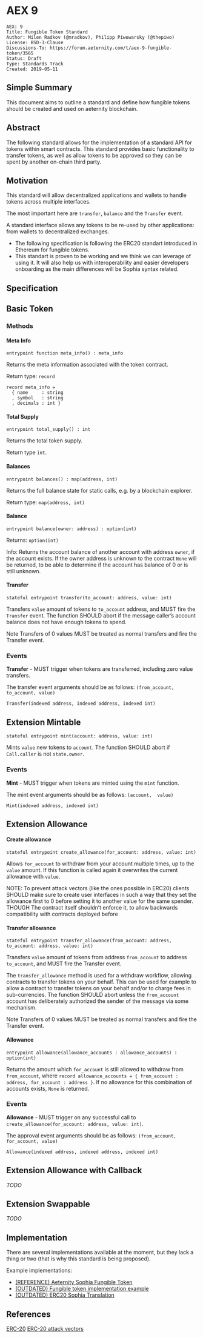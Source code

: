 # AEX 9

```
AEX: 9
Title: Fungible Token Standard
Author: Milen Radkov (@mradkov), Philipp Piwowarsky (@thepiwo)
License: BSD-3-Clause
Discussions-To: https://forum.aeternity.com/t/aex-9-fungible-token/3565
Status: Draft
Type: Standards Track
Created: 2019-05-11
```

## Simple Summary

This document aims to outline a standard and define how fungible tokens should be created and used on aeternity blockchain.

## Abstract

The following standard allows for the implementation of a standard API for tokens within smart contracts. This standard provides basic functionality to transfer tokens, as well as allow tokens to be approved so they can be spent by another on-chain third party.


## Motivation

This standard will allow decentralized applications and wallets to handle tokens across multiple interfaces.

The most important here are `transfer`, `balance` and the `Transfer` event.

A standard interface allows any tokens to be re-used by other applications: from wallets to decentralized exchanges.

- The following specification is following the ERC20 standart introduced in Ethereum for fungible tokens.
- This standart is proven to be working and we think we can leverage of using it. It will also help us with interoperability and easier developers onboarding as the main differences will be Sophia syntax related.

## Specification

## Basic Token
### Methods

#### Meta Info

```
entrypoint function meta_info() : meta_info
```

Returns the meta information associated with the token contract.

Return type: `record`

```
record meta_info =
  { name     : string
  , symbol   : string
  , decimals : int }
```

#### Total Supply

```
entrypoint total_supply() : int
```

Returns the total token supply.

Return type `int`.

#### Balances

```
entrypoint balances() : map(address, int)
```

Returns the full balance state for static calls, e.g. by a blockchain explorer.

Return type: `map(address, int)`

#### Balance

```
entrypoint balance(owner: address) : option(int)
```

Returns: `option(int)`

Info: Returns the account balance of another account with address `owner`, if the account exists. If the owner address is unknown to the contract `None` will be returned, to be able to determine if the account has balance of 0 or is still unknown.

#### Transfer

```
stateful entrypoint transfer(to_account: address, value: int)
```

Transfers `value` amount of tokens to `to_account` address, and MUST fire the `Transfer` event. The function SHOULD abort if the message caller’s account balance does not have enough tokens to spend.

Note Transfers of 0 values MUST be treated as normal transfers and fire the Transfer event.

### Events

**Transfer** - MUST trigger when tokens are transferred, including zero value transfers.

The transfer event arguments should be as follows: `(from_account, to_account, value)`

```
Transfer(indexed address, indexed address, indexed int)
```


## Extension Mintable

```
stateful entrypoint mint(account: address, value: int)
```

Mints `value` new tokens to `account`. The function SHOULD abort if `Call.caller` is not `state.owner`.

### Events

**Mint** - MUST trigger when tokens are minted using the `mint` function.

The mint event arguments should be as follows: `(account,  value)`

```
Mint(indexed address, indexed int)
```

## Extension Allowance

#### Create allowance

```
stateful entrypoint create_allowance(for_account: address, value: int)
```

Allows `for_account` to withdraw from your account multiple times, up to the `value` amount. If this function is called again it overwrites the current allowance with `value`.

NOTE: To prevent attack vectors (like the ones possible in ERC20) clients SHOULD make sure to create user interfaces in such a way that they set the allowance first to 0 before setting it to another value for the same spender. THOUGH The contract itself shouldn’t enforce it, to allow backwards compatibility with contracts deployed before

#### Transfer allowance

```
stateful entrypoint transfer_allowance(from_account: address, to_account: address, value: int)
```

Transfers `value` amount of tokens from address `from_account` to address `to_account`, and MUST fire the Transfer event.

The `transfer_allowance` method is used for a withdraw workflow, allowing contracts to transfer tokens on your behalf. This can be used for example to allow a contract to transfer tokens on your behalf and/or to charge fees in sub-currencies. The function SHOULD abort unless the `from_account` account has deliberately authorized the sender of the message via some mechanism.

Note Transfers of 0 values MUST be treated as normal transfers and fire the Transfer event.

#### Allowance

```
entrypoint allowance(allowance_accounts : allowance_accounts) : option(int)
```

Returns the amount which `for_account` is still allowed to withdraw from `from_account`, where `record allowance_accounts = { from_account : address, for_account : address }`. If no allowance for this combination of accounts exists, `None` is returned.


### Events

**Allowance** - MUST trigger on any successful call to `create_allowance(for_account: address, value: int)`.

The approval event arguments should be as follows: `(from_account, for_account, value)`

```
Allowance(indexed address, indexed address, indexed int)
```

## Extension Allowance with Callback

*TODO*

## Extension Swappable

*TODO*

## Implementation
There are several implementations available at the moment, but they lack a thing or two (that is why this standard is being proposed).

Example implementations:
- [(REFERENCE) Aeternity Sophia Fungible Token](https://github.com/mradkov/aeternity-fungible-token/blob/master/contracts/fungible-token.aes)
- [(OUTDATED) Fungible token implementation example](https://github.com/aeternity/aepp-sophia-examples/blob/master/libraries/FungibleToken/contracts/fungible-token.aes)
- [(OUTDATED) ERC20 Sophia Translation](https://github.com/aeternity/aesophia/blob/master/test/contracts/erc20_token.aes)

## References
[ERC-20](https://eips.ethereum.org/EIPS/eip-20)
[ERC-20 attack vectors](https://docs.google.com/document/d/1YLPtQxZu1UAvO9cZ1O2RPXBbT0mooh4DYKjA_jp-RLM/edit)


